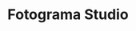 ---
title: "Fotograma Studio"
url: /talavera-de-la-reina/fotograma-studio-calle-de-joaquina-santander/
shop: Foto
---
